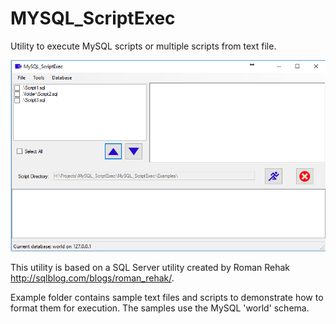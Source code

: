 # MYSQL_ScriptExec
Utility to execute MySQL scripts or multiple scripts from text file.

![ScreenShot](ScreenShots/Main.png)

This utility is based on a SQL Server utility created by Roman Rehak http://sqlblog.com/blogs/roman_rehak/.


Example folder contains sample text files and scripts to demonstrate how to format them for execution.   The samples use the MySQL 'world' schema.
